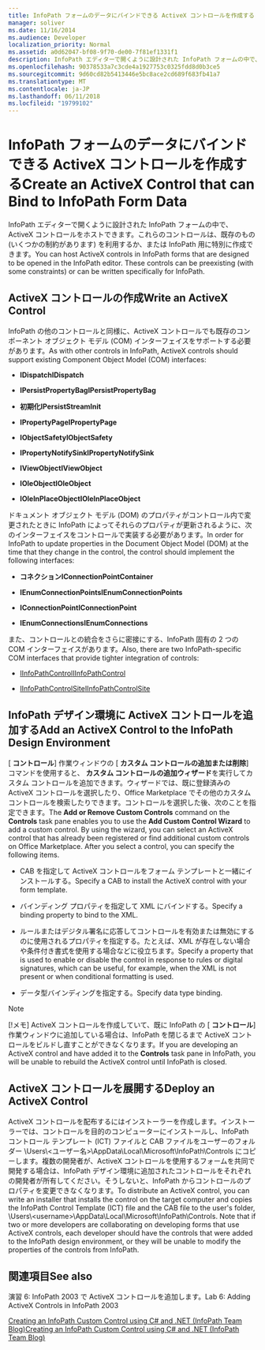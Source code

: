 ```yaml
---
title: InfoPath フォームのデータにバインドできる ActiveX コントロールを作成する
manager: soliver
ms.date: 11/16/2014
ms.audience: Developer
localization_priority: Normal
ms.assetid: a0d62047-bf08-9f70-de00-7f81ef1331f1
description: InfoPath エディターで開くように設計された InfoPath フォームの中で、ActiveX コントロールをホストできます。これらのコントロールは、既存のもの (いくつかの制約があります) を利用するか、または InfoPath 用に特別に作成できます。
ms.openlocfilehash: 90378533a7c3cde4a1927753c0325fdd8d0b3ce5
ms.sourcegitcommit: 9d60cd82b5413446e5bc8ace2cd689f683fb41a7
ms.translationtype: MT
ms.contentlocale: ja-JP
ms.lasthandoff: 06/11/2018
ms.locfileid: "19799102"
---
```

# <a name="create-an-activex-control-that-can-bind-to-infopath-form-data"></a><span data-ttu-id="eb52a-104">InfoPath フォームのデータにバインドできる ActiveX コントロールを作成する</span><span class="sxs-lookup"><span data-stu-id="eb52a-104">Create an ActiveX Control that can Bind to InfoPath Form Data</span></span>

<span data-ttu-id="eb52a-p102">InfoPath エディターで開くように設計された InfoPath フォームの中で、ActiveX コントロールをホストできます。これらのコントロールは、既存のもの (いくつかの制約があります) を利用するか、または InfoPath 用に特別に作成できます。</span><span class="sxs-lookup"><span data-stu-id="eb52a-p102">You can host ActiveX controls in InfoPath forms that are designed to be opened in the InfoPath editor. These controls can be preexisting (with some constraints) or can be written specifically for InfoPath.</span></span>
  
## <a name="write-an-activex-control"></a><span data-ttu-id="eb52a-107">ActiveX コントロールの作成</span><span class="sxs-lookup"><span data-stu-id="eb52a-107">Write an ActiveX Control</span></span>

<span data-ttu-id="eb52a-108">InfoPath の他のコントロールと同様に、ActiveX コントロールでも既存のコンポーネント オブジェクト モデル (COM) インターフェイスをサポートする必要があります。</span><span class="sxs-lookup"><span data-stu-id="eb52a-108">As with other controls in InfoPath, ActiveX controls should support existing Component Object Model (COM) interfaces:</span></span>
  
- <span data-ttu-id="eb52a-109">**IDispatch**</span><span class="sxs-lookup"><span data-stu-id="eb52a-109">**IDispatch**</span></span>
    
- <span data-ttu-id="eb52a-110">**IPersistPropertyBag**</span><span class="sxs-lookup"><span data-stu-id="eb52a-110">**IPersistPropertyBag**</span></span>
    
- <span data-ttu-id="eb52a-111">**初期化**</span><span class="sxs-lookup"><span data-stu-id="eb52a-111">**IPersistStreamInit**</span></span>
    
- <span data-ttu-id="eb52a-112">**IPropertyPage**</span><span class="sxs-lookup"><span data-stu-id="eb52a-112">**IPropertyPage**</span></span>
    
- <span data-ttu-id="eb52a-113">**IObjectSafety**</span><span class="sxs-lookup"><span data-stu-id="eb52a-113">**IObjectSafety**</span></span>
    
- <span data-ttu-id="eb52a-114">**IPropertyNotifySink**</span><span class="sxs-lookup"><span data-stu-id="eb52a-114">**IPropertyNotifySink**</span></span>
    
- <span data-ttu-id="eb52a-115">**IViewObject**</span><span class="sxs-lookup"><span data-stu-id="eb52a-115">**IViewObject**</span></span>
    
- <span data-ttu-id="eb52a-116">**IOleObject**</span><span class="sxs-lookup"><span data-stu-id="eb52a-116">**IOleObject**</span></span>
    
- <span data-ttu-id="eb52a-117">**IOleInPlaceObject**</span><span class="sxs-lookup"><span data-stu-id="eb52a-117">**IOleInPlaceObject**</span></span>
    
<span data-ttu-id="eb52a-118">ドキュメント オブジェクト モデル (DOM) のプロパティがコントロール内で変更されたときに InfoPath によってそれらのプロパティが更新されるように、次のインターフェイスをコントロールで実装する必要があります。</span><span class="sxs-lookup"><span data-stu-id="eb52a-118">In order for InfoPath to update properties in the Document Object Model (DOM) at the time that they change in the control, the control should implement the following interfaces:</span></span>
  
- <span data-ttu-id="eb52a-119">**コネクション**</span><span class="sxs-lookup"><span data-stu-id="eb52a-119">**IConnectionPointContainer**</span></span>
    
- <span data-ttu-id="eb52a-120">**IEnumConnectionPoints**</span><span class="sxs-lookup"><span data-stu-id="eb52a-120">**IEnumConnectionPoints**</span></span>
    
- <span data-ttu-id="eb52a-121">**IConnectionPoint**</span><span class="sxs-lookup"><span data-stu-id="eb52a-121">**IConnectionPoint**</span></span>
    
- <span data-ttu-id="eb52a-122">**IEnumConnections**</span><span class="sxs-lookup"><span data-stu-id="eb52a-122">**IEnumConnections**</span></span>
    
<span data-ttu-id="eb52a-123">また、コントロールとの統合をさらに密接にする、InfoPath 固有の 2 つの COM インターフェイスがあります。</span><span class="sxs-lookup"><span data-stu-id="eb52a-123">Also, there are two InfoPath-specific COM interfaces that provide tighter integration of controls:</span></span>
  
- [<span data-ttu-id="eb52a-124">IInfoPathControl</span><span class="sxs-lookup"><span data-stu-id="eb52a-124">IInfoPathControl</span></span>](http://msdn.microsoft.com/en-us/library/bb264625.aspx)
    
- [<span data-ttu-id="eb52a-125">IInfoPathControlSite</span><span class="sxs-lookup"><span data-stu-id="eb52a-125">IInfoPathControlSite</span></span>](http://msdn.microsoft.com/en-us/library/bb264627.aspx)
    
## <a name="add-an-activex-control-to-the-infopath-design-environment"></a><span data-ttu-id="eb52a-126">InfoPath デザイン環境に ActiveX コントロールを追加する</span><span class="sxs-lookup"><span data-stu-id="eb52a-126">Add an ActiveX Control to the InfoPath Design Environment</span></span>

<span data-ttu-id="eb52a-p103">[ **コントロール**] 作業ウィンドウの [ **カスタム コントロールの追加または削除**] コマンドを使用すると、 **カスタム コントロールの追加ウィザード**を実行してカスタム コントロールを追加できます。ウィザードでは、既に登録済みの ActiveX コントロールを選択したり、Office Marketplace でその他のカスタム コントロールを検索したりできます。コントロールを選択した後、次のことを指定できます。</span><span class="sxs-lookup"><span data-stu-id="eb52a-p103">The **Add or Remove Custom Controls** command on the **Controls** task pane enables you to use the **Add Custom Control Wizard** to add a custom control. By using the wizard, you can select an ActiveX control that has already been registered or find additional custom controls on Office Marketplace. After you select a control, you can specify the following items.</span></span> 
  
- <span data-ttu-id="eb52a-130">CAB を指定して ActiveX コントロールをフォーム テンプレートと一緒にインストールする。</span><span class="sxs-lookup"><span data-stu-id="eb52a-130">Specify a CAB to install the ActiveX control with your form template.</span></span>
    
- <span data-ttu-id="eb52a-131">バインディング プロパティを指定して XML にバインドする。</span><span class="sxs-lookup"><span data-stu-id="eb52a-131">Specify a binding property to bind to the XML.</span></span>
    
- <span data-ttu-id="eb52a-132">ルールまたはデジタル署名に応答してコントロールを有効または無効にするのに使用されるプロパティを指定する。たとえば、XML が存在しない場合や条件付き書式を使用する場合などに役立ちます。</span><span class="sxs-lookup"><span data-stu-id="eb52a-132">Specify a property that is used to enable or disable the control in response to rules or digital signatures, which can be useful, for example, when the XML is not present or when conditional formatting is used.</span></span>
    
- <span data-ttu-id="eb52a-133">データ型バインディングを指定する。</span><span class="sxs-lookup"><span data-stu-id="eb52a-133">Specify data type binding.</span></span>
    
> [!NOTE]
> <span data-ttu-id="eb52a-134">[!メモ] ActiveX コントロールを作成していて、既に InfoPath の [ **コントロール**] 作業ウィンドウに追加している場合は、InfoPath を閉じるまで ActiveX コントロールをビルドし直すことができなくなります。</span><span class="sxs-lookup"><span data-stu-id="eb52a-134">If you are developing an ActiveX control and have added it to the **Controls** task pane in InfoPath, you will be unable to rebuild the ActiveX control until InfoPath is closed.</span></span> 
  
## <a name="deploy-an-activex-control"></a><span data-ttu-id="eb52a-135">ActiveX コントロールを展開する</span><span class="sxs-lookup"><span data-stu-id="eb52a-135">Deploy an ActiveX Control</span></span>

<span data-ttu-id="eb52a-p104">ActiveX コントロールを配布するにはインストーラーを作成します。インストーラーでは、コントロールを目的のコンピューターにインストールし、InfoPath コントロール テンプレート (ICT) ファイルと CAB ファイルをユーザーのフォルダー \Users\\<ユーザー名\>\AppData\Local\Microsoft\InfoPath\Controls にコピーします。複数の開発者が、ActiveX コントロールを使用するフォームを共同で開発する場合は、InfoPath デザイン環境に追加されたコントロールをそれぞれの開発者が所有してください。そうしないと、InfoPath からコントロールのプロパティを変更できなくなります。</span><span class="sxs-lookup"><span data-stu-id="eb52a-p104">To distribute an ActiveX control, you can write an installer that installs the control on the target computer and copies the InfoPath Control Template (ICT) file and the CAB file to the user's folder, \Users\\<username\>\AppData\Local\Microsoft\InfoPath\Controls. Note that if two or more developers are collaborating on developing forms that use ActiveX controls, each developer should have the controls that were added to the InfoPath design environment, or they will be unable to modify the properties of the controls from InfoPath.</span></span>
  
## <a name="see-also"></a><span data-ttu-id="eb52a-138">関連項目</span><span class="sxs-lookup"><span data-stu-id="eb52a-138">See also</span></span>



<span data-ttu-id="eb52a-139">演習 6: InfoPath 2003 で ActiveX コントロールを追加します。</span><span class="sxs-lookup"><span data-stu-id="eb52a-139">Lab 6: Adding ActiveX Controls in InfoPath 2003</span></span>
  
[<span data-ttu-id="eb52a-140">Creating an InfoPath Custom Control using C# and .NET (InfoPath Team Blog)</span><span class="sxs-lookup"><span data-stu-id="eb52a-140">Creating an InfoPath Custom Control using C# and .NET (InfoPath Team Blog)</span></span>](http://blogs.msdn.com/infopath/archive/2005/04/15/creating-an-infopath-custom-control-using-c-and-net.aspx)

